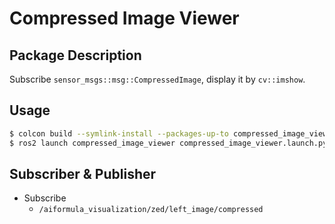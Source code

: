 # Compressed Image Viewer

## Package Description
Subscribe `sensor_msgs::msg::CompressedImage`, display it by `cv::imshow`.

## Usage
```sh
$ colcon build --symlink-install --packages-up-to compressed_image_viewer
$ ros2 launch compressed_image_viewer compressed_image_viewer.launch.py
```

## Subscriber & Publisher
- Subscribe
    - `/aiformula_visualization/zed/left_image/compressed`
